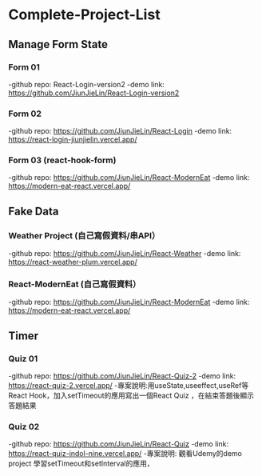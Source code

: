 # Complete-Project-List

## Manage Form State
### Form 01
-github repo: React-Login-version2
-demo link: https://github.com/JiunJieLin/React-Login-version2
### Form 02
-github repo: https://github.com/JiunJieLin/React-Login
-demo link:  https://react-login-jiunjielin.vercel.app/
### Form 03 (react-hook-form)
-github repo: https://github.com/JiunJieLin/React-ModernEat
-demo link: https://modern-eat-react.vercel.app/


## Fake Data
### Weather Project (自己寫假資料/串API）
-github repo: https://github.com/JiunJieLin/React-Weather
-demo link: https://react-weather-plum.vercel.app/

### React-ModernEat (自己寫假資料）
-github repo: https://github.com/JiunJieLin/React-ModernEat
-demo link: https://modern-eat-react.vercel.app/



## Timer
### Quiz 01 
-github repo: https://github.com/JiunJieLin/React-Quiz-2
-demo link: https://react-quiz-2.vercel.app/
-專案說明:用useState,useeffect,useRef等React Hook，加入setTimeout的應用寫出一個React Quiz
，在結束答題後顯示答題結果
### Quiz 02 
-github repo: https://github.com/JiunJieLin/React-Quiz
-demo link: https://react-quiz-indol-nine.vercel.app/
-專案說明: 觀看Udemy的demo project 學習setTimeout和setInterval的應用，
